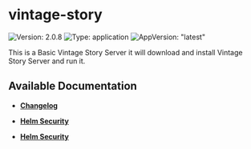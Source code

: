 # vintage-story

![Version: 2.0.8](https://img.shields.io/badge/Version-2.0.8-informational?style=flat-square) ![Type: application](https://img.shields.io/badge/Type-application-informational?style=flat-square) ![AppVersion: "latest"](https://img.shields.io/badge/AppVersion-"latest"-informational?style=flat-square)

This is a Basic Vintage Story Server it will download and install Vintage Story Server and run it.

## Available Documentation

- [**Changelog**](CHANGELOG)

- [**Helm Security**](container-security)

- [**Helm Security**](helm-security)

